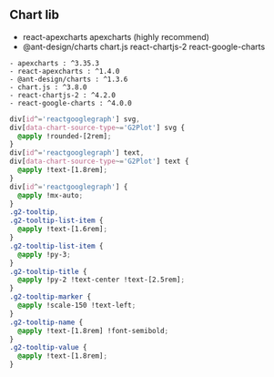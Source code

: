 ## Chart lib

- react-apexcharts apexcharts (highly recommend)
- @ant-design/charts chart.js react-chartjs-2 react-google-charts

```
- apexcharts : ^3.35.3
- react-apexcharts : ^1.4.0
- @ant-design/charts : ^1.3.6
- chart.js : ^3.8.0
- react-chartjs-2 : ^4.2.0
- react-google-charts : ^4.0.0
```

```css
div[id^='reactgooglegraph'] svg,
div[data-chart-source-type~='G2Plot'] svg {
  @apply !rounded-[2rem];
}
div[id^='reactgooglegraph'] text,
div[data-chart-source-type~='G2Plot'] text {
  @apply !text-[1.8rem];
}
div[id^='reactgooglegraph'] {
  @apply !mx-auto;
}
.g2-tooltip,
.g2-tooltip-list-item {
  @apply !text-[1.6rem];
}
.g2-tooltip-list-item {
  @apply !py-3;
}
.g2-tooltip-title {
  @apply !py-2 !text-center !text-[2.5rem];
}
.g2-tooltip-marker {
  @apply !scale-150 !text-left;
}
.g2-tooltip-name {
  @apply !text-[1.8rem] !font-semibold;
}
.g2-tooltip-value {
  @apply !text-[1.8rem];
}
```
